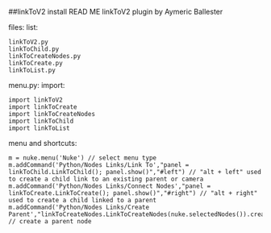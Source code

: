 ##linkToV2 install READ ME
linkToV2 plugin by Aymeric Ballester

files:
list:

	linkToV2.py
	linkToChild.py
	linkToCreateNodes.py
	linkToCreate.py
	linkToList.py


menu.py:
import:

	import linkToV2
	import linkToCreate
	import linkToCreateNodes
	import linkToChild
	import linkToList

menu and shortcuts:

	m = nuke.menu('Nuke') // select menu type
	m.addCommand('Python/Nodes Links/Link To',"panel = linkToChild.LinkToChild(); panel.show()","#left") // "alt + left" used to create a child link to an existing parent or camera
	m.addCommand('Python/Nodes Links/Connect Nodes',"panel = linkToCreate.LinkToCreate(); panel.show()","#right") // "alt + right" used to create a child linked to a parent
	m.addCommand('Python/Nodes Links/Create Parent',"linkToCreateNodes.LinkToCreateNodes(nuke.selectedNodes()).create_parents()") // create a parent node